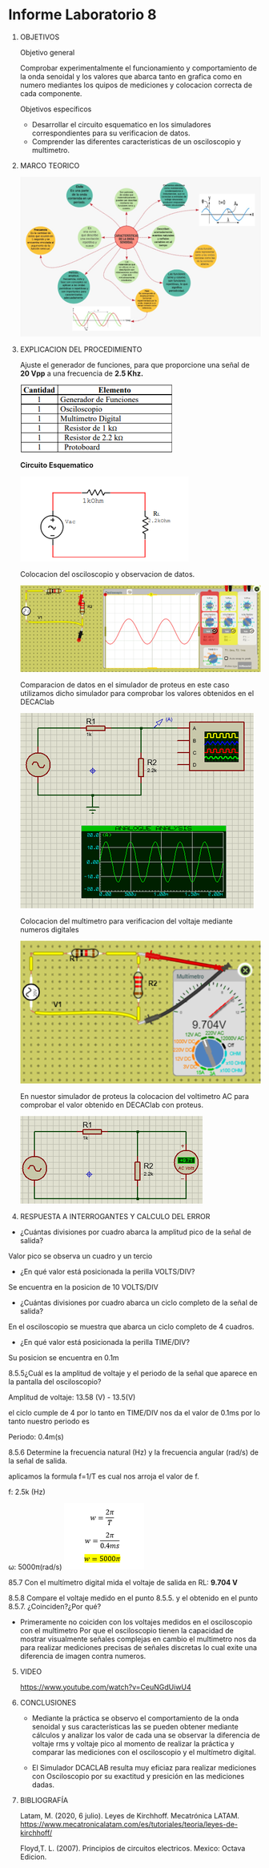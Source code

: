 # Informe Laboratorio 8
1. OBJETIVOS 

   Objetivo general
   
   Comprobar experimentalmente el funcionamiento y comportamiento de la onda senoidal y los valores que abarca tanto en grafica como en numero 
   mediantes los quipos de mediciones y colocacion correcta de cada componente.

   Objetivos específicos
   
   * Desarrollar el circuito esquematico en los simuladores correspondientes para su verificacion de datos.
   * Comprender las diferentes caracteristicas de un osciloscopio y multimetro.
   
2. MARCO TEORICO

   ![](https://github.com/jlcastro5/Laboratorio-8/blob/1d680b6deaaf4716b069324218879a749a144a2f/labo8.jpeg)
  
3. EXPLICACION DEL PROCEDIMIENTO

   Ajuste el generador de funciones, para que proporcione una señal de **20 Vpp** a una frecuencia de **2.5 Khz.**
   
   ![](https://github.com/jlcastro5/Laboratorio-8/blob/2a7f2e6fff715b3b452438a1d283f60adaf17b71/Elementos.PNG)
   
   **Circuito Esquematico**
   
   ![](https://github.com/jlcastro5/Laboratorio-8/blob/2a7f2e6fff715b3b452438a1d283f60adaf17b71/Circuito%20Esquematico.PNG)
   
   Colocacion del osciloscopio y observacion de datos.
   
   ![](https://github.com/jlcastro5/Laboratorio-8/blob/2a7f2e6fff715b3b452438a1d283f60adaf17b71/Osciloscopio.PNG)
   
   Comparacion de datos en el simulador de proteus en este caso utilizamos dicho simulador para comprobar los valores obtenidos en el DECAClab
   
   ![](https://github.com/jlcastro5/Laboratorio-8/blob/2a7f2e6fff715b3b452438a1d283f60adaf17b71/Proteus.PNG)
   
   Colocacion del multimetro para verificacion del voltaje mediante numeros digitales
   
   ![](https://github.com/jlcastro5/Laboratorio-8/blob/2a7f2e6fff715b3b452438a1d283f60adaf17b71/Multimetro.PNG)
   
   En nuestor simulador de proteus la colocacion del voltimetro AC para comprobar el valor obtenido en DECAClab con proteus.
   
   ![](https://github.com/jlcastro5/Laboratorio-8/blob/2a7f2e6fff715b3b452438a1d283f60adaf17b71/ProteusMultimetro.PNG)
  
 
4. RESPUESTA A INTERROGANTES Y CALCULO DEL ERROR

  * ¿Cuántas divisiones por cuadro abarca la amplitud pico de la señal de salida? 
  
  Valor pico se observa un cuadro y un tercio 

  * ¿En qué valor está posicionada la perilla VOLTS/DIV? 
  
  Se encuentra en la posicion de 10 VOLTS/DIV 
  
  * ¿Cuántas divisiones por cuadro abarca un ciclo completo de la señal de salida? 
  
  En el osciloscopio se muestra que abarca un ciclo completo de 4 cuadros.

  * ¿En qué valor está posicionada la perilla TIME/DIV?
  
  Su posicion se encuentra en 0.1m
  
  8.5.5¿Cuál es la amplitud de voltaje y el periodo de la señal que aparece en la pantalla 
  del osciloscopio?
  
  Amplitud de voltaje: 13.58  (V)  -  13.5(V)
  
  el ciclo cumple de 4 por lo tanto en TIME/DIV nos da el valor de 0.1ms por lo tanto nuestro periodo es
  
  Periodo: 0.4m(s)

  8.5.6 Determine la frecuencia natural (Hz) y la frecuencia angular (rad/s) de la señal de 
  salida.
  
  aplicamos la formula f=1/T es cual nos arroja el valor de f.
  
  f: 2.5k (Hz) 
  
  ω: 5000π(rad/s) 
  ![](https://github.com/jlcastro5/Laboratorio-8/blob/1d680b6deaaf4716b069324218879a749a144a2f/angular.PNG)
  
  85.7 Con el multímetro digital mida el voltaje de salida en RL: **9.704 V**
  
  8.5.8 Compare el voltaje medido en el punto 8.5.5. y el obtenido en el punto 8.5.7. 
  ¿Coinciden?¿Por qué? 
  
  * Primeramente no coiciden con los voltajes medidos en el osciloscopio con el multimetro
  Por que el osciloscopio tienen la capacidad de mostrar visualmente señales complejas en 
  cambio el multimetro nos da para realizar mediciones precisas de señales discretas lo cual
  exite una diferencia de imagen contra numeros.
  

5. VIDEO

   https://www.youtube.com/watch?v=CeuNGdUiwU4

6. CONCLUSIONES

     * Mediante la práctica se observo el comportamiento de la onda senoidal y sus características las se pueden obtener mediante cálculos
      y analizar los valor de cada una se observar la diferencia de voltaje rms y voltaje pico al momento de realizar la práctica y comparar 
      las mediciones con el osciloscopio y el multímetro digital.

     * El Simulador DCACLAB resulta muy eficiaz para realizar mediciones con Osciloscopio por su exactitud y presición en las mediciones dadas.

7. BIBLIOGRAFÍA 

   Latam, M. (2020, 6 julio). Leyes de Kirchhoff. Mecatrónica LATAM. https://www.mecatronicalatam.com/es/tutoriales/teoria/leyes-de-kirchhoff/
 
   Floyd,T. L. (2007). Principios de circuitos electricos. Mexico: Octava Edicion.
